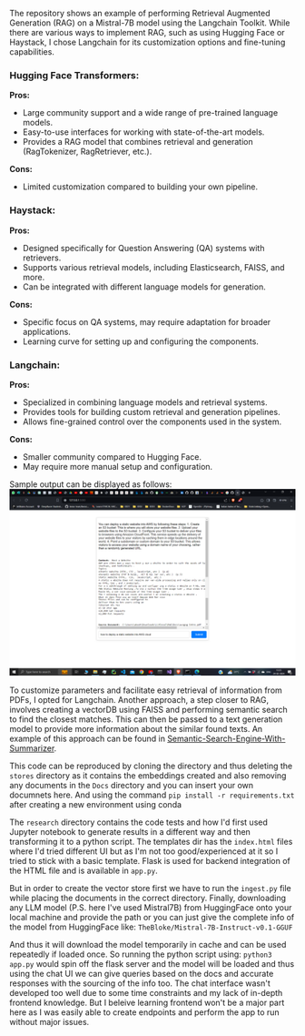 The repository shows an example of performing Retrieval Augmented Generation (RAG) on a Mistral-7B model using the Langchain Toolkit. While there are various ways to implement RAG, such as using Hugging Face or Haystack, I chose Langchain for its customization options and fine-tuning capabilities.

### Hugging Face Transformers:
**Pros:**
- Large community support and a wide range of pre-trained language models.
- Easy-to-use interfaces for working with state-of-the-art models.
- Provides a RAG model that combines retrieval and generation (RagTokenizer, RagRetriever, etc.).

**Cons:**
- Limited customization compared to building your own pipeline.

### Haystack:
**Pros:**
- Designed specifically for Question Answering (QA) systems with retrievers.
- Supports various retrieval models, including Elasticsearch, FAISS, and more.
- Can be integrated with different language models for generation.

**Cons:**
- Specific focus on QA systems, may require adaptation for broader applications.
- Learning curve for setting up and configuring the components.

### Langchain:
**Pros:**
- Specialized in combining language models and retrieval systems.
- Provides tools for building custom retrieval and generation pipelines.
- Allows fine-grained control over the components used in the system.

**Cons:**
- Smaller community compared to Hugging Face.
- May require more manual setup and configuration.


Sample output can be displayed as follows:
![Output: ](templates/image.png)

To customize parameters and facilitate easy retrieval of information from PDFs, I opted for Langchain. Another approach, a step closer to RAG, involves creating a vectorDB using FAISS and performing semantic search to find the closest matches. This can then be passed to a text generation model to provide more information about the similar found texts. An example of this approach can be found in [Semantic-Search-Engine-With-Summarizer](https://github.com/college-akashrai/SemanticSearchForPatents).

This code can be reproduced by cloning the directory and thus deleting the `stores` directory as it contains the embeddings created and also removing any documents in the `Docs` directory and you can insert your own documnets here. And using the command
`pip install -r requirements.txt` after creating a new environment using conda 

The `research` directory contains the code tests and how I'd first used Jupyter notebook to generate results in a different way and then transforming it to a python script. The templates dir has the `index.html` files where I'd tried different UI but as I'm not too good/experienced at it so I tried to stick with a basic template. Flask is used for backend integration of the HTML file and is available in `app.py`. 


But in order to create the vector store first we have to run the `ingest.py` file while placing the documents in the correct directory.
Finally, downloading any LLM model (P.S. here I've used Mistral7B) from HuggingFace onto your local machine and provide the path or you can just give the complete info of the model from HuggingFace like: `TheBloke/Mistral-7B-Instruct-v0.1-GGUF`

And thus it will download the model temporarily in cache and can be used repeatedly if loaded once. So running the python script using:
`python3 app.py` would spin off the flask server and the model will be loaded and thus using the chat UI we can give queries based on the docs and accurate responses with the sourcing of the info too. The chat interface wasn't developed too well due to some time constraints and my lack of in-depth frontend knowledge. But I beleive learning frontend won't be a major part here as I was easily able to create endpoints and perform the app to run without major issues. 



